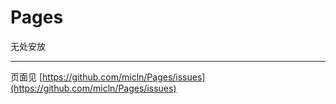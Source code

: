 # Pages

无处安放

---

页面见 [https://github.com/micln/Pages/issues](https://github.com/micln/Pages/issues)

